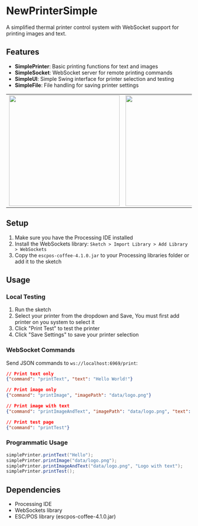 # NewPrinterSimple

A simplified thermal printer control system with WebSocket support for printing images and text.

## Features

- **SimplePrinter**: Basic printing functions for text and images
- **SimpleSocket**: WebSocket server for remote printing commands
- **SimpleUI**: Simple Swing interface for printer selection and testing
- **SimpleFile**: File handling for saving printer settings


<table>
  <tr>
    <td><img src="https://github.com/user-attachments/assets/b602a7cb-9cd9-4678-ade4-c7be86069434" width="300"/></td>
    <td><img src="https://github.com/user-attachments/assets/bd3e537a-8788-4ac5-81ed-efd39d15c9d5" width="300"/></td>
    <td><img src="https://github.com/user-attachments/assets/210a474e-a0b8-48dc-90a1-9f9c5e12726e" width="300" /></td>
  </tr>
</table>




## Setup

1. Make sure you have the Processing IDE installed
2. Install the WebSockets library: `Sketch > Import Library > Add Library > WebSockets`
3. Copy the `escpos-coffee-4.1.0.jar` to your Processing libraries folder or add it to the sketch

## Usage

### Local Testing

1. Run the sketch
2. Select your printer from the dropdown and Save, You must first add printer on you system to select it
3. Click "Print Test" to test the printer
4. Click "Save Settings" to save your printer selection

### WebSocket Commands

Send JSON commands to `ws://localhost:6969/print`:

```json
// Print text only
{"command": "printText", "text": "Hello World!"}

// Print image only
{"command": "printImage", "imagePath": "data/logo.png"}

// Print image with text
{"command": "printImageAndText", "imagePath": "data/logo.png", "text": "Company Logo"}

// Print test page
{"command": "printTest"}
```

### Programmatic Usage

```java
simplePrinter.printText("Hello");
simplePrinter.printImage("data/logo.png");
simplePrinter.printImageAndText("data/logo.png", "Logo with text");
simplePrinter.printTest();
```

## Dependencies

- Processing IDE
- WebSockets library
- ESC/POS library (escpos-coffee-4.1.0.jar)
